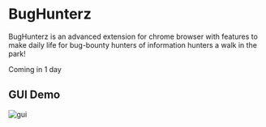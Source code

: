 # BugHunterz
BugHunterz is an advanced extension for chrome browser with features to make daily life for bug-bounty hunters of information hunters a walk in the park! 

Coming in 1 day

## GUI Demo

![gui](https://github.com/user-attachments/assets/daedea19-3d62-4d32-be37-fb3788702d81)
